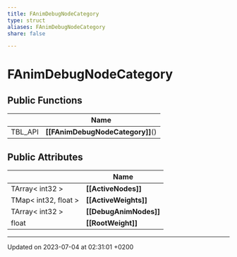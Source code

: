 ```yaml
---
title: FAnimDebugNodeCategory
type: struct
aliases: FAnimDebugNodeCategory
share: false

---
```


# FAnimDebugNodeCategory





## Public Functions

|                | Name           |
| -------------- | -------------- |
| TBL_API | **[[FAnimDebugNodeCategory]]**() |

## Public Attributes

|                | Name           |
| -------------- | -------------- |
| TArray< int32 > | **[[ActiveNodes]]**  |
| TMap< int32, float > | **[[ActiveWeights]]**  |
| TArray< int32 > | **[[DebugAnimNodes]]**  |
| float | **[[RootWeight]]**  |

-------------------------------

Updated on 2023-07-04 at 02:31:01 +0200